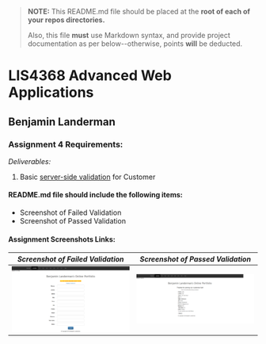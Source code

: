 > **NOTE:** This README.md file should be placed at the **root of each of your repos directories.**
>
>Also, this file **must** use Markdown syntax, and provide project documentation as per below--otherwise, points **will** be deducted.
>

# LIS4368 Advanced Web Applications

## Benjamin Landerman

### Assignment 4 Requirements:

*Deliverables:*

1. Basic [server-side validation](http://localhost:9999/lis4368/customerform.jsp?assign_num=a4 "Link to server-side validation") for Customer

#### README.md file should include the following items:

* Screenshot of Failed Validation
* Screenshot of Passed Validation

#### Assignment Screenshots Links:

| *Screenshot of Failed Validation*             | *Screenshot of Passed Validation*             |
|:---------------------------------------------:|:---------------------------------------------:|
|![Failed Validation](img/failed_validation.png)|![Passed Validation](img/passed_validation.png)|